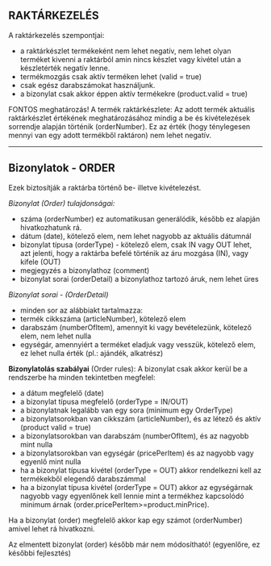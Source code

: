 ## RAKTÁRKEZELÉS

A raktárkezelés szempontjai:
- a raktárkészlet termékeként nem lehet negatív, nem lehet olyan terméket kivenni a raktárból amin nincs készlet vagy kivétel után a készletérték negatív lenne.
- termékmozgás csak aktív terméken lehet (valid = true)
- csak egész darabszámokat használjunk.
- a bizonylat csak akkor éppen aktív termékekre (product.valid = true)

FONTOS meghatározás! A termék raktárkészlete:
Az adott termék aktuális raktárkészlet értékének meghatározásához mindig a be és kivételezések sorrendje alapján történik (orderNumber).
Ez az érték (hogy ténylegesen mennyi van egy adott termékből raktáron) nem lehet negatív.

---

## Bizonylatok - ORDER

Ezek biztosítják a raktárba történő be- illetve kivételezést.

*Bizonylat (Order) tulajdonságai:*
- száma (orderNumber) ez automatikusan generálódik, később ez alapján hivatkozhatunk rá.
- dátum (date), kötelező elem, nem lehet nagyobb az aktuális dátumnál
- bizonylat típusa (orderType) - kötelező elem, csak IN vagy OUT lehet, azt jelenti, hogy a raktárba befelé történik az áru mozgása (IN), vagy kifele (OUT)
- megjegyzés a bizonylathoz (comment)
- bizonylat sorai (orderDetail) a bizonylathoz tartozó áruk, nem lehet üres

*Bizonylat sorai - (OrderDetail)*
- minden sor az alábbiakt tartalmazza:
- termék cikkszáma (articleNumber), kötelező elem
- darabszám (numberOfItem), amennyit ki vagy bevételezünk, kötelező elem, nem lehet nulla
- egységár, amennyiért a terméket eladjuk vagy vesszük, kötelező elem, ez lehet nulla érték (pl.: ajándék, alkatrész)

**Bizonylatolás szabályai** (Order rules):
A bizonylat csak akkor kerül be a rendszerbe ha minden tekintetben megfelel:
- a dátum megfelelő (date)
- a bizonylat típusa megfelelő (orderType = IN/OUT)
- a bizonylatnak legalább van egy sora (minimum egy OrderType)
- a bizonylatsorokban van cikkszám (articleNumber), és az létező és aktív (product valid = true)
- a bizonylatsorokban van darabszám (numberOfItem), és az nagyobb mint nulla
- a bizonylatsorokban van egységár (pricePerItem) és az nagyobb vagy egyenlő mint nulla
- ha a bizonylat típusa kivétel (orderType = OUT) akkor rendelkezni kell az termékekből elegendő darabszámmal
- ha a bizonylat típusa kivétel (orderType = OUT) akkor az egységárnak nagyobb vagy egyenlőnek kell lennie mint a termékhez kapcsolódó minimum árnak (order.pricePerItem>=product.minPrice).

Ha a bizonylat (order) megfelelő akkor kap egy számot (orderNumber) amivel lehet rá hivatkozni.

Az elmentett bizonylat (order) később már nem módosítható!
(egyenlőre, ez későbbi fejlesztés)

